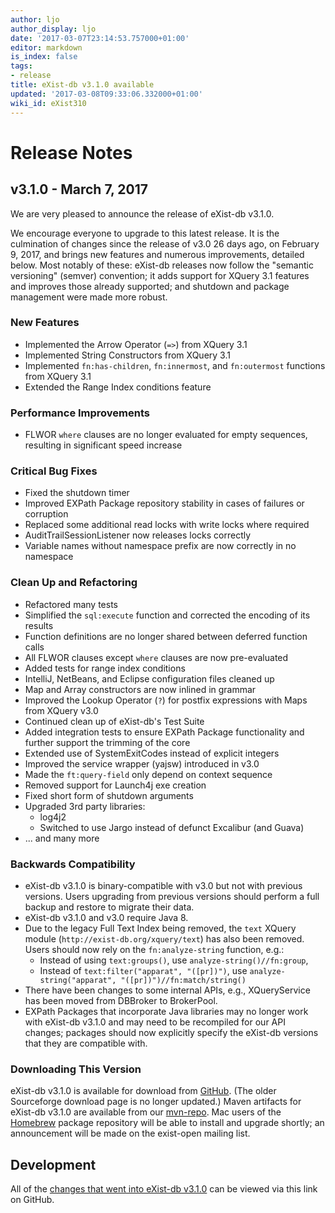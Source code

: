 ```yaml
---
author: ljo
author_display: ljo
date: '2017-03-07T23:14:53.757000+01:00'
editor: markdown
is_index: false
tags:
- release
title: eXist-db v3.1.0 available
updated: '2017-03-08T09:33:06.332000+01:00'
wiki_id: eXist310
---
```


# Release Notes

## v3.1.0 - March 7, 2017

We are very pleased to announce the release of eXist-db v3.1.0.

We encourage everyone to upgrade to this latest release. It is the culmination of changes since the release of v3.0 26 days ago, on February 9, 2017, and brings new features and numerous improvements, detailed below. Most notably of these: eXist-db releases now follow the "semantic versioning" (semver) convention; it adds support for XQuery 3.1 features and improves those already supported; and shutdown and package management were made more robust. 

### New Features

- Implemented the Arrow Operator (`=>`) from XQuery 3.1
- Implemented String Constructors from XQuery 3.1
- Implemented `fn:has-children`, `fn:innermost`, and `fn:outermost` functions from XQuery 3.1
- Extended the Range Index conditions feature

### Performance Improvements

- FLWOR `where` clauses are no longer evaluated for empty sequences, resulting in significant speed increase

### Critical Bug Fixes

- Fixed the shutdown timer
- Improved EXPath Package repository stability in cases of failures or corruption 
- Replaced some additional read locks with write locks where required
- AuditTrailSessionListener now releases locks correctly
- Variable names without namespace prefix are now correctly in no namespace 

### Clean Up and Refactoring

- Refactored many tests
- Simplified the `sql:execute` function and corrected the encoding of its results
- Function definitions are no longer shared between deferred function calls
- All FLWOR clauses except `where` clauses are now pre-evaluated
- Added tests for range index conditions
- IntelliJ, NetBeans, and Eclipse configuration files cleaned up
- Map and Array constructors are now inlined in grammar
- Improved the Lookup Operator (`?`) for postfix expressions with Maps from XQuery v3.0
- Continued clean up of eXist-db's Test Suite
- Added integration tests to ensure EXPath Package functionality and further support the trimming of the core
- Extended use of SystemExitCodes instead of explicit integers
- Improved the service wrapper (yajsw) introduced in v3.0
- Made the `ft:query-field` only depend on context sequence
- Removed support for Launch4j exe creation
- Fixed short form of shutdown arguments 
- Upgraded 3rd party libraries:
    - log4j2
    - Switched to use Jargo instead of defunct Excalibur (and Guava) 
- ... and many more 

### Backwards Compatibility

- eXist-db v3.1.0 is binary-compatible with v3.0 but not with previous versions. Users upgrading from previous versions should perform a full backup and restore to migrate their data.
- eXist-db v3.1.0 and v3.0 require Java 8.
- Due to the legacy Full Text Index being removed, the `text` XQuery module (`http://exist-db.org/xquery/text`) has also been removed. Users should now rely on the `fn:analyze-string` function, e.g.:
    - Instead of using `text:groups()`, use `analyze-string()//fn:group`,
    - Instead of `text:filter("apparat", "([pr])")`, use `analyze-string("apparat", "([pr])")//fn:match/string()`
- There have been changes to some internal APIs, e.g., XQueryService has been moved from DBBroker to BrokerPool.
- EXPath Packages that incorporate Java libraries may no longer work with eXist-db v3.1.0 and may need to be recompiled for our API changes; packages should now explicitly specify the eXist-db versions that they are compatible with.

### Downloading This Version

eXist-db v3.1.0 is available for download from [GitHub](https://github.com/eXist-db/exist/releases/tag/eXist-3.1.0). (The older Sourceforge download page is no longer updated.) Maven artifacts for eXist-db v3.1.0 are available from our [mvn-repo](https://github.com/eXist-db/mvn-repo). Mac users of the [Homebrew](http://brew.sh) package repository will be able to install and upgrade shortly; an announcement will be made on the exist-open mailing list.

## Development

All of the [changes that went into eXist-db v3.1.0](https://github.com/eXist-db/exist/compare/develop@{26day}...develop)
 can be viewed via this link on GitHub.

